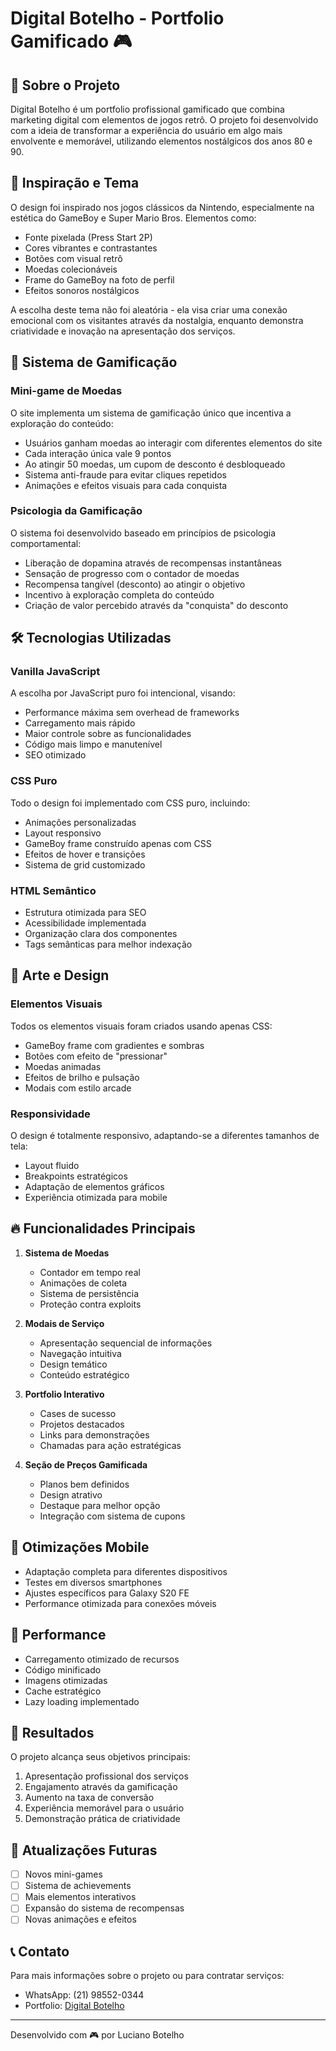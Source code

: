 # Digital Botelho - Portfolio Gamificado 🎮

## 🎯 Sobre o Projeto

Digital Botelho é um portfolio profissional gamificado que combina marketing digital com elementos de jogos retrô. O projeto foi desenvolvido com a ideia de transformar a experiência do usuário em algo mais envolvente e memorável, utilizando elementos nostálgicos dos anos 80 e 90.

## 🎨 Inspiração e Tema

O design foi inspirado nos jogos clássicos da Nintendo, especialmente na estética do GameBoy e Super Mario Bros. Elementos como:

- Fonte pixelada (Press Start 2P)
- Cores vibrantes e contrastantes
- Botões com visual retrô
- Moedas colecionáveis
- Frame do GameBoy na foto de perfil
- Efeitos sonoros nostálgicos

A escolha deste tema não foi aleatória - ela visa criar uma conexão emocional com os visitantes através da nostalgia, enquanto demonstra criatividade e inovação na apresentação dos serviços.

## 🎰 Sistema de Gamificação

### Mini-game de Moedas

O site implementa um sistema de gamificação único que incentiva a exploração do conteúdo:

- Usuários ganham moedas ao interagir com diferentes elementos do site
- Cada interação única vale 9 pontos
- Ao atingir 50 moedas, um cupom de desconto é desbloqueado
- Sistema anti-fraude para evitar cliques repetidos
- Animações e efeitos visuais para cada conquista

### Psicologia da Gamificação

O sistema foi desenvolvido baseado em princípios de psicologia comportamental:

- Liberação de dopamina através de recompensas instantâneas
- Sensação de progresso com o contador de moedas
- Recompensa tangível (desconto) ao atingir o objetivo
- Incentivo à exploração completa do conteúdo
- Criação de valor percebido através da "conquista" do desconto

## 🛠 Tecnologias Utilizadas

### Vanilla JavaScript

A escolha por JavaScript puro foi intencional, visando:

- Performance máxima sem overhead de frameworks
- Carregamento mais rápido
- Maior controle sobre as funcionalidades
- Código mais limpo e manutenível
- SEO otimizado

### CSS Puro

Todo o design foi implementado com CSS puro, incluindo:

- Animações personalizadas
- Layout responsivo
- GameBoy frame construído apenas com CSS
- Efeitos de hover e transições
- Sistema de grid customizado

### HTML Semântico

- Estrutura otimizada para SEO
- Acessibilidade implementada
- Organização clara dos componentes
- Tags semânticas para melhor indexação

## 🎨 Arte e Design

### Elementos Visuais

Todos os elementos visuais foram criados usando apenas CSS:

- GameBoy frame com gradientes e sombras
- Botões com efeito de "pressionar"
- Moedas animadas
- Efeitos de brilho e pulsação
- Modais com estilo arcade

### Responsividade

O design é totalmente responsivo, adaptando-se a diferentes tamanhos de tela:

- Layout fluido
- Breakpoints estratégicos
- Adaptação de elementos gráficos
- Experiência otimizada para mobile

## 🔥 Funcionalidades Principais

1. **Sistema de Moedas**
   - Contador em tempo real
   - Animações de coleta
   - Sistema de persistência
   - Proteção contra exploits

2. **Modais de Serviço**
   - Apresentação sequencial de informações
   - Navegação intuitiva
   - Design temático
   - Conteúdo estratégico

3. **Portfolio Interativo**
   - Cases de sucesso
   - Projetos destacados
   - Links para demonstrações
   - Chamadas para ação estratégicas

4. **Seção de Preços Gamificada**
   - Planos bem definidos
   - Design atrativo
   - Destaque para melhor opção
   - Integração com sistema de cupons

## 📱 Otimizações Mobile

- Adaptação completa para diferentes dispositivos
- Testes em diversos smartphones
- Ajustes específicos para Galaxy S20 FE
- Performance otimizada para conexões móveis

## 🚀 Performance

- Carregamento otimizado de recursos
- Código minificado
- Imagens otimizadas
- Cache estratégico
- Lazy loading implementado

## 🎯 Resultados

O projeto alcança seus objetivos principais:

1. Apresentação profissional dos serviços
2. Engajamento através da gamificação
3. Aumento na taxa de conversão
4. Experiência memorável para o usuário
5. Demonstração prática de criatividade

## 🔄 Atualizações Futuras

- [ ] Novos mini-games
- [ ] Sistema de achievements
- [ ] Mais elementos interativos
- [ ] Expansão do sistema de recompensas
- [ ] Novas animações e efeitos

## 📞 Contato

Para mais informações sobre o projeto ou para contratar serviços:

- WhatsApp: (21) 98552-0344
- Portfolio: [Digital Botelho](https://digital-bot-xi.vercel.app/)

---

Desenvolvido com 🎮 por Luciano Botelho

